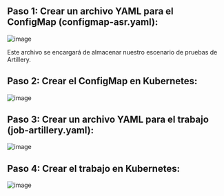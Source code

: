## Paso 1: Crear un archivo YAML para el ConfigMap (configmap-asr.yaml):

![image](https://github.com/Waterclau/ASR/assets/91564866/4ea924c5-f27e-4267-a5b3-cfc12ca46d30)

Este archivo se encargará de almacenar nuestro escenario de pruebas de Artillery. 

## Paso 2: Crear el ConfigMap en Kubernetes:

![image](https://github.com/Waterclau/ASR/assets/91564866/8a742cab-4573-4870-b3b6-1e9f8c0c66cd)

## Paso 3: Crear un archivo YAML para el trabajo (job-artillery.yaml):

![image](https://github.com/Waterclau/ASR/assets/91564866/36c553b6-2223-454c-9a10-85a9b4a2e252)

## Paso 4: Crear el trabajo en Kubernetes:

![image](https://github.com/Waterclau/ASR/assets/91564866/7adae8c7-a408-469e-b905-8c3de30e987d)








